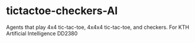 # tictactoe-checkers-AI
Agents that play 4x4 tic-tac-toe, 4x4x4 tic-tac-toe, and checkers. For KTH Artificial Intelligence DD2380
